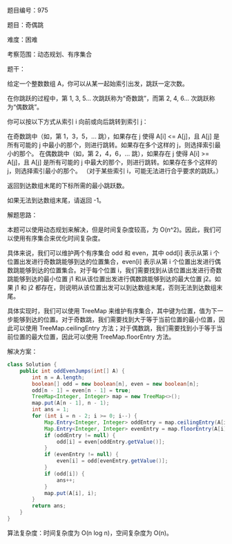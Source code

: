 题目编号：975

题目：奇偶跳

难度：困难

考察范围：动态规划、有序集合

题干：

给定一个整数数组 A，你可以从某一起始索引出发，跳跃一定次数。

在你跳跃的过程中，第 1, 3, 5... 次跳跃称为“奇数跳”，而第 2, 4, 6... 次跳跃称为“偶数跳”。

你可以按以下方式从索引 i 向前或向后跳转到索引 j：

在奇数跳中（如，第 1，3，5，... 跳），如果存在 j 使得 A[i] <= A[j]，且 A[j] 是所有可能的 j 中最小的那个，则进行跳转。如果存在多个这样的 j，则选择索引最小的那个。 
在偶数跳中（如，第 2，4，6，... 跳），如果存在 j 使得 A[i] >= A[j]，且 A[j] 是所有可能的 j 中最大的那个，则进行跳转。如果存在多个这样的 j，则选择索引最小的那个。 
（对于某些索引 i，可能无法进行合乎要求的跳跃。） 

返回到达数组末尾的下标所需的最小跳跃数。

如果无法到达数组末尾，请返回 -1。

解题思路：

本题可以使用动态规划来解决，但是时间复杂度较高，为 O(n^2)。因此，我们可以使用有序集合来优化时间复杂度。

具体来说，我们可以维护两个有序集合 odd 和 even，其中 odd[i] 表示从第 i 个位置出发进行奇数跳能够到达的位置集合，even[i] 表示从第 i 个位置出发进行偶数跳能够到达的位置集合。对于每个位置 i，我们需要找到从该位置出发进行奇数跳能够到达的最小位置 j1 和从该位置出发进行偶数跳能够到达的最大位置 j2。如果 j1 和 j2 都存在，则说明从该位置出发可以到达数组末尾，否则无法到达数组末尾。

具体实现时，我们可以使用 TreeMap 来维护有序集合，其中键为位置，值为下一步能够到达的位置。对于奇数跳，我们需要找到大于等于当前位置的最小位置，因此可以使用 TreeMap.ceilingEntry 方法；对于偶数跳，我们需要找到小于等于当前位置的最大位置，因此可以使用 TreeMap.floorEntry 方法。

解决方案：

```java
class Solution {
    public int oddEvenJumps(int[] A) {
        int n = A.length;
        boolean[] odd = new boolean[n], even = new boolean[n];
        odd[n - 1] = even[n - 1] = true;
        TreeMap<Integer, Integer> map = new TreeMap<>();
        map.put(A[n - 1], n - 1);
        int ans = 1;
        for (int i = n - 2; i >= 0; i--) {
            Map.Entry<Integer, Integer> oddEntry = map.ceilingEntry(A[i]);
            Map.Entry<Integer, Integer> evenEntry = map.floorEntry(A[i]);
            if (oddEntry != null) {
                odd[i] = even[oddEntry.getValue()];
            }
            if (evenEntry != null) {
                even[i] = odd[evenEntry.getValue()];
            }
            if (odd[i]) {
                ans++;
            }
            map.put(A[i], i);
        }
        return ans;
    }
}
```

算法复杂度：时间复杂度为 O(n log n)，空间复杂度为 O(n)。